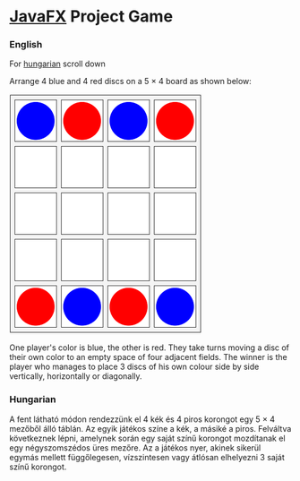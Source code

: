 # [JavaFX](https://openjfx.io/) Project Game


### English
For [hungarian](#hungarian) scroll down

Arrange 4 blue and 4 red discs on a 5 × 4 board as shown below:

![#gameLayout.png](src/main/resources/gameLayout.png 'gameLayout.png')

One player's color is blue, the other is red. They take 
turns moving a disc of their own color to an empty space
of four adjacent fields. The winner is the player
who manages to place 3 discs of his own colour side by 
side vertically, horizontally or diagonally.

### Hungarian

A fent látható módon rendezzünk el 4 kék és 4 piros korongot egy 5 × 4
mezőből álló táblán. Az egyik játékos színe a kék, a másiké a piros. Felváltva
következnek lépni, amelynek során egy saját színű korongot mozdítanak el
egy négyszomszédos üres mezőre. Az a játékos nyer, akinek sikerül egymás
mellett függőlegesen, vízszintesen vagy átlósan elhelyezni 3 saját színű korongot.

